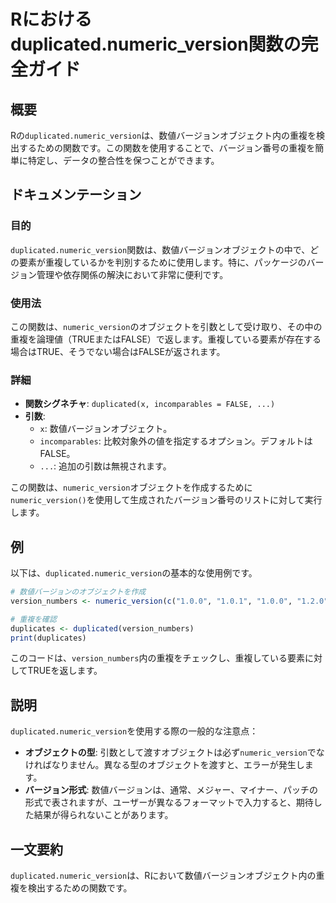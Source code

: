 <!--
Meta Description: # Rにおけるduplicated.numeric_version関数の完全ガイド ## 概要 Rの`duplicated.numeric_version`は、数値バージョンオブジェクト内の重複を検出するための関数です。この関数を使用することで、バージョン番号の重複を簡単に特定し、データの整合性を保...
Meta Keywords: numeric_version, duplicated, version_numbers, この関数は, incomparables
-->

# Rにおけるduplicated.numeric_version関数の完全ガイド

## 概要
Rの`duplicated.numeric_version`は、数値バージョンオブジェクト内の重複を検出するための関数です。この関数を使用することで、バージョン番号の重複を簡単に特定し、データの整合性を保つことができます。

## ドキュメンテーション
### 目的
`duplicated.numeric_version`関数は、数値バージョンオブジェクトの中で、どの要素が重複しているかを判別するために使用します。特に、パッケージのバージョン管理や依存関係の解決において非常に便利です。

### 使用法
この関数は、`numeric_version`のオブジェクトを引数として受け取り、その中の重複を論理値（TRUEまたはFALSE）で返します。重複している要素が存在する場合はTRUE、そうでない場合はFALSEが返されます。

### 詳細
- **関数シグネチャ**: `duplicated(x, incomparables = FALSE, ...)`
- **引数**:
  - `x`: 数値バージョンオブジェクト。
  - `incomparables`: 比較対象外の値を指定するオプション。デフォルトはFALSE。
  - `...`: 追加の引数は無視されます。

この関数は、`numeric_version`オブジェクトを作成するために`numeric_version()`を使用して生成されたバージョン番号のリストに対して実行します。

## 例
以下は、`duplicated.numeric_version`の基本的な使用例です。

```r
# 数値バージョンのオブジェクトを作成
version_numbers <- numeric_version(c("1.0.0", "1.0.1", "1.0.0", "1.2.0"))

# 重複を確認
duplicates <- duplicated(version_numbers)
print(duplicates)
```

このコードは、`version_numbers`内の重複をチェックし、重複している要素に対してTRUEを返します。

## 説明
`duplicated.numeric_version`を使用する際の一般的な注意点：
- **オブジェクトの型**: 引数として渡すオブジェクトは必ず`numeric_version`でなければなりません。異なる型のオブジェクトを渡すと、エラーが発生します。
- **バージョン形式**: 数値バージョンは、通常、メジャー、マイナー、パッチの形式で表されますが、ユーザーが異なるフォーマットで入力すると、期待した結果が得られないことがあります。

## 一文要約
`duplicated.numeric_version`は、Rにおいて数値バージョンオブジェクト内の重複を検出するための関数です。